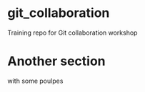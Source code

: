 # git_collaboration
Training repo for Git collaboration workshop
# Another section
with some poulpes
